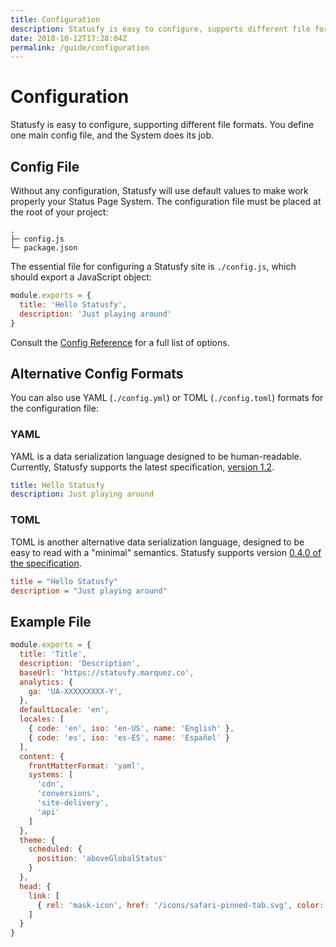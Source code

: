 ```yaml
---
title: Configuration
description: Statusfy is easy to configure, supports different file formats. You define one main config file, and the System does its job.
date: 2018-10-12T17:28:04Z
permalink: /guide/configuration
---
```


# Configuration

Statusfy is easy to configure, supporting different file formats. You define one main config file, and the System does its job.

## Config File

Without any configuration, Statusfy will use default values to make work properly your Status Page System. The configuration file must be placed at the root of your project:

```
.
├─ config.js
└─ package.json
```

The essential file for configuring a Statusfy site is `./config.js`, which should export a JavaScript object:

``` js
module.exports = {
  title: 'Hello Statusfy',
  description: 'Just playing around'
}
```

Consult the [Config Reference](../config/README.md) for a full list of options.

## Alternative Config Formats

You can also use YAML (`./config.yml`) or TOML (`./config.toml`) formats for the configuration file:

### YAML

YAML is a data serialization language designed to be human-readable. Currently, Statusfy supports the latest specification, [version 1.2](http://yaml.org/spec/1.2/spec.html).

``` yaml
title: Hello Statusfy
description: Just playing around
```

### TOML

TOML is another alternative data serialization language, designed to be easy to read with a "minimal" semantics. Statusfy supports version [0.4.0 of the specification](https://github.com/toml-lang/toml/blob/master/versions/en/toml-v0.4.0.md).

``` ini
title = "Hello Statusfy"
description = "Just playing around"
```


## Example File

```javascript
module.exports = {
  title: 'Title',
  description: 'Description',
  baseUrl: 'https://statusfy.marquez.co',
  analytics: {
    ga: 'UA-XXXXXXXXX-Y',
  },
  defaultLocale: 'en',
  locales: [
    { code: 'en', iso: 'en-US', name: 'English' },
    { code: 'es', iso: 'es-ES', name: 'Español' }
  ],
  content: {
    frontMatterFormat: 'yaml',
    systems: [
      'cdn',
      'conversions',
      'site-delivery',
      'api'
    ]
  },
  theme: {
    scheduled: {
      position: 'aboveGlobalStatus'
    }
  },
  head: {
    link: [
      { rel: 'mask-icon', href: '/icons/safari-pinned-tab.svg', color: '#3e4e88' }
    ]
  }
}
```

